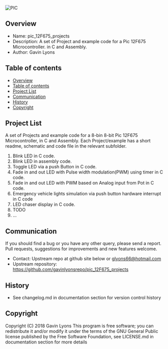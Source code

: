 
 
![PIC](https://github.com/gavinlyonsrepo/pic_12F675_projects/blob/master/images/pic12F675.JPG)

Overview
--------------------------------------------
* Name: pic_12F675_projects
* Description: A set of Project and example code for a Pic 12F675 Microcontroller. 
in C and Assembly.
* Author: Gavin Lyons 

Table of contents
---------------------------

  * [Overview](#overview)
  * [Table of contents](#table-of-contents)
  * [Project List](#project-list)
  * [Communication](#communication)
  * [History](#history)
  * [Copyright](#copyright)


Project List
-----------------------------------------
A set of Projects and example code for a 8-bin 8-bit Pic 12F675 Microcontroller,
in C and Assembly.
Each Project/example has a short readme, schematic and code file
in the relevant subfolder.


1. Blink LED in C code.
2. Blink LED in assembly code.
3. Toggle LED via a push Button in C code.
4. Fade in and out LED with Pulse width modulation(PWM) using timer in C code. 
5. Fade in and out LED with PWM based on Analog input from Pot in C code.
6. Emergency vehicle lights simulation via push button hardware interrupt in C code
7. LED chaser display in C code.
8. TODO
9. ... 

Communication
-----------
If you should find a bug or you have any other query, 
please send a report.
Pull requests, suggestions for improvements
and new features welcome.
* Contact: Upstream repo at github site below or glyons66@hotmail.com
* Upstream repository: https://github.com/gavinlyonsrepo/pic_12F675_projects

History
------------------

* See changelog.md in documentation section for version control history

 
Copyright
---------
Copyright (C) 2018 Gavin Lyons 
This program is free software; you can redistribute it and/or modify
it under the terms of the GNU General Public license published by
the Free Software Foundation, see LICENSE.md in documentation section 
for more details
